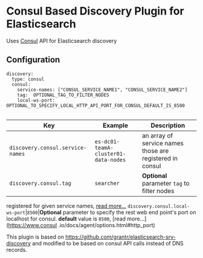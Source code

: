 Consul Based Discovery Plugin for Elasticsearch
======================================

Uses [Consul](https://consul.io) API for Elasticsearch discovery


## Configuration

```
discovery:
  type: consul
  consul:
    service-names: ["CONSUL_SERVICE_NAME1", "CONSUL_SERVICE_NAME2"]
    tag:  OPTIONAL_TAG_TO_FILTER_NODES
    local-ws-port:  OPTIONAL_TO_SPECIFY_LOCAL_HTTP_API_PORT_FOR_CONSUL_DEFAULT_IS_8500


```


Key|Example|Description
---|---|---
`discovery.consul.service-names`|`es-dc01-teamA-cluster01-data-nodes`| an array of service names those are registered in consul
`discovery.consul.tag`|`searcher`| **Optional** parameter `tag` to filter nodes
registered
for given service names, [read more...](https://www.consul.io/docs/agent/services.html)
`discovery.consul.local-ws-port`|`8500`|**Optional** parameter to specify the rest web end
 point's port on localhost for consul. **default** value is `8500`, [read more...]
 (https://www.consul
 .io/docs/agent/options.html#http_port)


This plugin is based on https://github.com/grantr/elasticsearch-srv-discovery and
modified to be based on consul API calls instead of DNS records.
